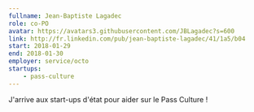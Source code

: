 ```yaml
---
fullname: Jean-Baptiste Lagadec
role: co-PO
avatar: https://avatars3.githubusercontent.com/JBLagadec?s=600
link: http://fr.linkedin.com/pub/jean-baptiste-lagadec/41/1a5/b04
start: 2018-01-29
end: 2018-01-30
employer: service/octo
startups:
    - pass-culture
---
```


J'arrive aux start-ups d'état pour aider sur le Pass Culture !
